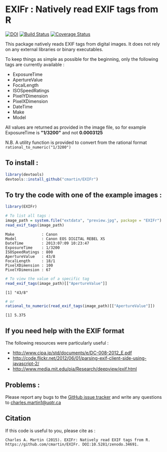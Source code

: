 # EXIFr : Natively read EXIF tags from R

[![DOI](https://zenodo.org/badge/19481/cmartin/EXIFr.svg)](https://zenodo.org/badge/latestdoi/19481/cmartin/EXIFr) [![Build Status](https://travis-ci.org/cmartin/EXIFr.svg)](https://travis-ci.org/cmartin/EXIFr) [![Coverage Status](https://coveralls.io/repos/cmartin/EXIFr/badge.svg?branch=master&service=github)](https://coveralls.io/github/cmartin/EXIFr?branch=master)

This package natively reads EXIF tags from digital images. It does not rely on any external libraries or binary executables.

To keep things as simple as possible for the beginning, only the following tags are currently available :

* ExposureTime
* ApertureValue
* FocalLength
* ISOSpeedRatings
* PixelYDimension
* PixelXDimension
* DateTime
* Make
* Model

All values are returned as provided in the image file, so for example ExposureTime is **"1/3200"** and not **0.0003125**

N.B. A utility function is provided to convert from the rational format `rational_to_numeric("1/3200")`

## To install : 

```r
library(devtools)
devtools::install_github("cmartin/EXIFr")
```

## To try the code with one of the example images : 

```r
library(EXIFr)

# To list all tags : 
image_path = system.file("extdata", "preview.jpg", package = "EXIFr")
read_exif_tags(image_path)
```

```
Make            : Canon 
Model           : Canon EOS DIGITAL REBEL XS 
DateTime        : 2013:07:09 10:23:47 
ExposureTime    : 1/3200 
ISOSpeedRatings : 800 
ApertureValue   : 43/8 
FocalLength     : 18/1 
PixelXDimension : 100 
PixelYDimension : 67 
```

```r
# To view the value of a specific tag
read_exif_tags(image_path)[["ApertureValue"]]
```

```
[1] "43/8"
```

```r
# or
rational_to_numeric(read_exif_tags(image_path)[["ApertureValue"]])
```

```
[1] 5.375
```

## If you need help with the EXIF format
The following resources were particularly useful :

* http://www.cipa.jp/std/documents/e/DC-008-2012_E.pdf
* http://code.flickr.net/2012/06/01/parsing-exif-client-side-using-javascript-2/
* http://www.media.mit.edu/pia/Research/deepview/exif.html

## Problems : 
Please report any bugs to the [GitHub issue tracker](https://github.com/cmartin/EXIFr/issues) and write any questions to <charles.martin1@uqtr.ca>

## Citation
If this code is useful to you, please cite as : 


```
Charles A. Martin (2015). EXIFr: Natively read EXIF tags from R. https://github.com/cmartin/EXIFr. DOI:10.5281/zenodo.34691. 
```

